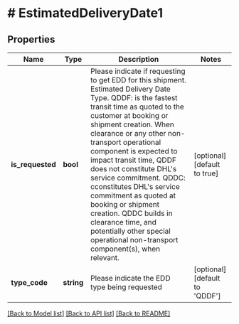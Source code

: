 # # EstimatedDeliveryDate1

## Properties

Name | Type | Description | Notes
------------ | ------------- | ------------- | -------------
**is_requested** | **bool** | Please indicate if requesting to get EDD for this shipment.   Estimated Delivery Date Type. QDDF: is the fastest transit time as quoted to the customer at booking or shipment creation. When clearance or any other non-transport operational component is expected to impact transit time, QDDF does not constitute DHL&#39;s service commitment. QDDC: cconstitutes DHL&#39;s service commitment as quoted at booking or shipment creation. QDDC builds in clearance time, and potentially other special operational non-transport component(s), when relevant. | [optional] [default to true]
**type_code** | **string** | Please indicate the EDD type being requested | [optional] [default to 'QDDF']

[[Back to Model list]](../../README.md#models) [[Back to API list]](../../README.md#endpoints) [[Back to README]](../../README.md)
